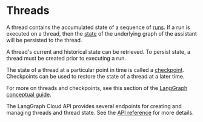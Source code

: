 # Threads

A thread contains the accumulated state of a sequence of [runs](./runs.md). If a run is executed on a thread, then the [state](../../concepts/low_level.md#state) of the underlying graph of the assistant will be persisted to the thread.

A thread's current and historical state can be retrieved. To persist state, a thread must be created prior to executing a run.

The state of a thread at a particular point in time is called a [checkpoint](../../concepts/persistence.md#checkpoints). Checkpoints can be used to restore the state of a thread at a later time.

For more on threads and checkpoints, see this section of the [LangGraph conceptual guide](../../concepts/persistence.md).

The LangGraph Cloud API provides several endpoints for creating and managing threads and thread state. See the [API reference](../../cloud/reference/api/api_ref.html#tag/threads) for more details.